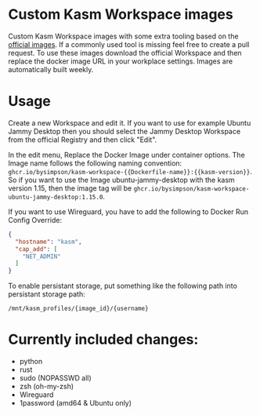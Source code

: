 # Custom Kasm Workspace images
Custom Kasm Workspace images with some extra tooling based on the [official images](https://github.com/kasmtech/workspaces-images). If a commonly used tool is missing feel free to create a pull request. To use these images download the official Workspace and then replace the docker image URL in your workplace settings. Images are automatically built weekly.

# Usage
Create a new Workspace and edit it. If you want to use for example Ubuntu Jammy Desktop then you should select the Jammy Desktop Workspace from the official Registry and then click "Edit".

In the edit menu, Replace the Docker Image under container options. The Image name follows the following naming convention: `ghcr.io/bysimpson/kasm-workspace-{{Dockerfile-name}}:{{kasm-version}}`. So if you want to use the Image ubuntu-jammy-desktop with the 
kasm version 1.15, then the image tag will be `ghcr.io/bysimpson/kasm-workspace-ubuntu-jammy-desktop:1.15.0`.

If you want to use Wireguard, you have to add the following to Docker Run Config Override:
```json
{
  "hostname": "kasm",
  "cap_add": [
    "NET_ADMIN"
  ]
}
```

To enable persistant storage, put something like the following path into persistant storage path:
```
/mnt/kasm_profiles/{image_id}/{username}
```

# Currently included changes:
 - python
 - rust
 - sudo (NOPASSWD all)
 - zsh (oh-my-zsh)
 - Wireguard
 - 1password (amd64 & Ubuntu only)
